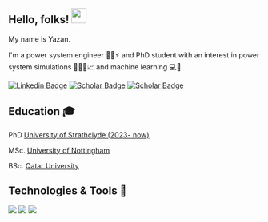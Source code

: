 ## Hello, folks! <img src="https://raw.githubusercontent.com/MartinHeinz/MartinHeinz/master/wave.gif" width="30px">
<div align="left">

My name is Yazan.
  
I'm a power system engineer 👷🏻⚡️ and PhD student with an interest in power system simulations 👨🏻‍💻📈 and machine learning 💻🧠.



[![Linkedin Badge](https://img.shields.io/badge/-yazanqiblawey-blue?&logo=Linkedin&logoColor=white&link=https://www.linkedin.com/in/yazan-qiblawey/)](https://www.linkedin.com/in/yazan-qiblawey/)
[![Scholar Badge](https://img.shields.io/badge/-Profile-white?&logo=google&logoColor=red&link=https://scholar.google.com/citations?user=KtV0RiMAAAAJ&hl=en&authuser=1)](https://scholar.google.com/citations?user=KtV0RiMAAAAJ&hl=en&authuser=1/)
[![Scholar Badge](https://img.shields.io/badge/-Papers-00CCBB?&logo=researchgate&logoColor=white&link=https://www.researchgate.net/profile/Yazan-Qiblawey)](https://www.researchgate.net/profile/Yazan-Qiblawey)
  
 </div> 
 
## Education 🎓
  <p>PhD <a href="http://www.strath.ac.uk">University of Strathclyde (2023- now)</a></p>
  <p>MSc. <a href="http://www.nottingham.ac.uk">University of Nottingham</a></p>
  <p>BSc. <a href="http://www.qu.edu.qa">Qatar University</a></P>
 


## Technologies & Tools 🔧
<div align="left">
  
![](https://img.shields.io/badge/Code-MATLAB-green)
![](https://img.shields.io/badge/Code-Python-green)
![](https://img.shields.io/badge/Editor-VSCode-blue)
  
</div> 

<!---
yazanqib/yazanqib is a ✨ special ✨ repository because its `README.md` (this file) appears on your GitHub profile.
You can click the Preview link to take a look at your changes.
--->
